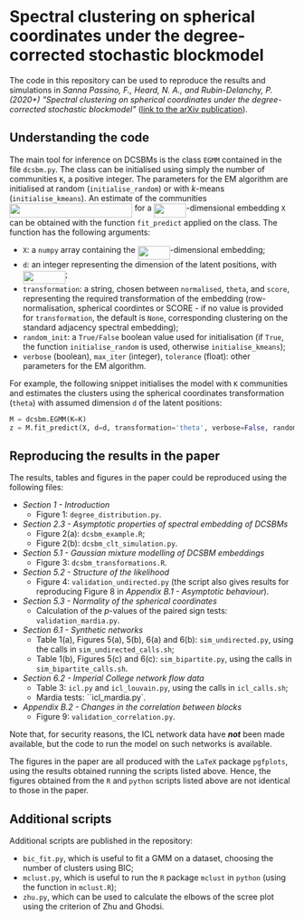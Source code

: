 # Spectral clustering on spherical coordinates under the degree-corrected stochastic blockmodel

The code in this repository can be used to reproduce the results and simulations in *Sanna Passino, F., Heard, N. A., and Rubin-Delanchy, P. (2020+) "Spectral clustering on spherical coordinates under the degree-corrected stochastic blockmodel"* ([link to the arXiv publication](https://arxiv.org/abs/2011.04558)). 

## Understanding the code

The main tool for inference on DCSBMs is the class `EGMM` contained in the file `dcsbm.py`. The class can be initialised using simply the number of communities `K`, a positive integer. The parameters for the EM algorithm are initialised at random (`initialise_random`) or with *k*-means (`initialise_kmeans`). An estimate of the communities <img src="svgs/95c0ae7a7506f6eb20e570a5a2df73ec.svg?invert_in_darkmode" align=middle width=217.2027264pt height=24.65753399999998pt/> for a <img src="svgs/767f121dc0c2dd47cf8bad2cffad01de.svg?invert_in_darkmode" align=middle width=57.17660189999999pt height=24.65753399999998pt/>-dimensional embedding `X` can be obtained with the function `fit_predict` applied on the class. The function has the following arguments: 
* `X`: a `numpy` array containing the <img src="svgs/767f121dc0c2dd47cf8bad2cffad01de.svg?invert_in_darkmode" align=middle width=57.17660189999999pt height=24.65753399999998pt/>-dimensional embedding;
* `d`: an integer representing the dimension of the latent positions, with <img src="svgs/219f060a62e2fc6614130a661551cac4.svg?invert_in_darkmode" align=middle width=75.04353449999998pt height=22.831056599999986pt/>;
*  `transformation`: a string, chosen between `normalised`, `theta`, and `score`, representing the required transformation of the embedding (row-normalisation, spherical coordintes or SCORE - if no value is provided for `transformation`, the default is `None`, corresponding clustering on the standard adjacency spectral embedding);
* `random_init`: a `True/False` boolean value used for initialisation (if `True`, the function `initialise_random` is used, otherwise `initialise_kmeans`);
* `verbose` (boolean), `max_iter` (integer), `tolerance` (float): other parameters for the EM algorithm. 

For example, the following snippet initialises the model with `K` communities and estimates the clusters using the spherical coordinates transformation (`theta`) with assumed dimension `d` of the latent positions: 
```python
M = dcsbm.EGMM(K=K)
z = M.fit_predict(X, d=d, transformation='theta', verbose=False, random_init=False, max_iter=500, tolerance=1e-6)
```

## Reproducing the results in the paper

The results, tables and figures in the paper could be reproduced using the following files:
* *Section 1 - Introduction* 
    - Figure 1: `degree_distribution.py`.
* *Section 2.3 - Asymptotic properties of spectral embedding of DCSBMs*
    - Figure 2(a): `dcsbm_example.R`;
    - Figure 2(b): `dcsbm_clt_simulation.py`.
* *Section 5.1 - Gaussian mixture modelling of DCSBM embeddings*
    - Figure 3: `dcsbm_transformations.R`.
* *Section 5.2 - Structure of the likelihood*
    - Figure 4: `validation_undirected.py` (the script also gives results for reproducing Figure 8 in *Appendix B.1 - Asymptotic behaviour*).
* *Section 5.3 - Normality of the spherical coordinates*
    - Calculation of the _p_-values of the paired sign tests: `validation_mardia.py`.
* *Section 6.1 - Synthetic networks*
    - Table 1(a), Figures 5(a), 5(b), 6(a) and 6(b): `sim_undirected.py`, using the calls in `sim_undirected_calls.sh`; 
    - Table 1(b), Figures 5(c) and 6(c): `sim_bipartite.py`, using the calls in `sim_bipartite_calls.sh`.
* *Section 6.2 - Imperial College network flow data*
    - Table 3: `icl.py` and `icl_louvain.py`, using the calls in `icl_calls.sh`;
    - Mardia tests: ``icl_mardia.py`.
* *Appendix B.2 - Changes in the correlation between blocks* 
    - Figure 9: `validation_correlation.py`.

Note that, for security reasons, the ICL network data have **_not_** been made available, but the code to run the model on such networks is available.

The figures in the paper are all produced with the `LaTeX` package `pgfplots`, using the results obtained running the scripts listed above. Hence, the figures obtained from the `R` and `python` scripts listed above are not identical to those in the paper.  

## Additional scripts 

Additional scripts are published in the repository:
* `bic_fit.py`, which is useful to fit a GMM on a dataset, choosing the number of clusters using BIC;
* `mclust.py`, which is useful to run the `R` package `mclust` in `python` (using the function in `mclust.R`);
* `zhu.py`, which can be used to calculate the elbows of the scree plot using the criterion of Zhu and Ghodsi. 

